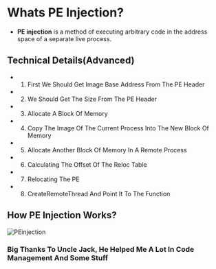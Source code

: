 # Whats  PE Injection?
- **PE injection** is a method of executing arbitrary code in the address space of a separate live process.
## Technical Details(Advanced)
- 1) First We Should Get Image Base Address From The PE Header
- 2) We Should Get The Size From The PE Header
- 3) Allocate A Block Of Memory
- 4) Copy The Image Of The Current Process Into The New Block Of Memory
- 5) Allocate Another Block Of Memory In A Remote Process
- 6) Calculating The Offset Of The Reloc Table
- 7) Relocating The PE
- 8) CreateRemoteThread And Point It To The Function
## How PE Injection Works?
![PEinjection](https://user-images.githubusercontent.com/107004485/184161972-3116df4b-2a48-4cc4-ae4c-c63c73599531.gif)
### Big Thanks To Uncle Jack, He Helped Me A Lot In Code Management And Some Stuff
